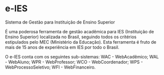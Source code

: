 e-IES
====

Sistema de Gestão para Instituição de Ensino Superior

É uma poderosa ferramenta de gestão acadêmica para IES (Instituição de Ensino Superior) localizada no Brasil, seguindo todos os critérios estipulados pelo MEC (Ministério da Educação). Esta ferramenta é fruto de mais de 15 anos de experiência em IES por todo o Brasil.

O e-IES conta com os seguintes sub-sistemas: WAC - WebAcadêmico; WAL - WebAluno; WPR - WebProfessor; WCO - WebCoordenador; WPS - WebProcessoSeletivo; WFI - WebFinanceiro.